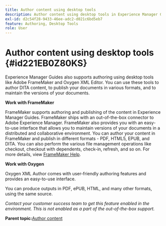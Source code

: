 ```yaml
---
title: Author content using desktop tools
description: Author content using desktop tools in Experience Manager Guides. Learn how to work with Adobe FrameMaker and Oxygen XML Editor to author and publish DITA content.
exl-id: d2c54f28-9433-46ee-adc2-d021c6bd5eb7
feature: Authoring, Desktop Tools
role: User
---
```

# Author content using desktop tools {#id221EB0Z80KS}

Experience Manager Guides also supports authoring using desktop tools like Adobe FrameMaker and Oxygen XML Editor. You can use these tools to author DITA content, to publish your documents in various formats, and to maintain the versions of your documents.

**Work with FrameMaker**

FrameMaker supports authoring and publishing of the content in Experience Manager Guides. FrameMaker ships with an out-of-the-box connector to Adobe Experience Manager. FrameMaker also provides you with an easy-to-use interface that allows you to maintain versions of your documents in a distributed and collaborative environment. You can author your content in FrameMaker and publish in different formats - PDF, HTML5, EPUB, and DITA. You can also perform the various file management operations like checkout, checkout with dependents, check-in, refresh, and so on. For more details, view [FrameMaker Help](https://help.adobe.com/en_US/framemaker/using/index.html).

**Work with Oxygen** 

Oxygen XML Author comes with user-friendly authoring features and provides an easy-to-use interface.

You can produce outputs in PDF, ePUB, HTML, and many other formats, using the same source.

*Contact your customer success team to get this feature enabled in the environment. This is not enabled as a part of the out-of-the-box support.*

**Parent topic:**[Author content](authoring-content.md)
